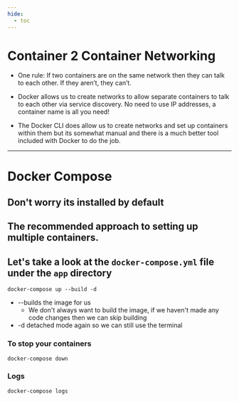 ```yaml
---
hide:
  - toc
---
```


# Container 2 Container Networking

* One rule: If two containers are on the same network then they can talk to each other. If they aren’t, they can’t.

* Docker allows us to create networks to allow separate containers to talk to each other via service discovery. No need to use IP addresses, a container name is all you need!

* The Docker CLI does allow us to create networks and set up containers within them but its somewhat manual and there is a much better tool included with Docker to do the job.

---

# Docker Compose

## Don't worry its installed by default

##	The recommended approach to setting up multiple containers.

##	Let's take a look at the `docker-compose.yml` file under the `app` directory

```
docker-compose up --build -d
```

* --builds the image for us
    * We don't always want to build the image, if we haven't made any code changes then we can skip building
* -d detached mode again so we can still use the terminal

### To stop your containers

```
docker-compose down
```

### Logs

```
docker-compose logs
```